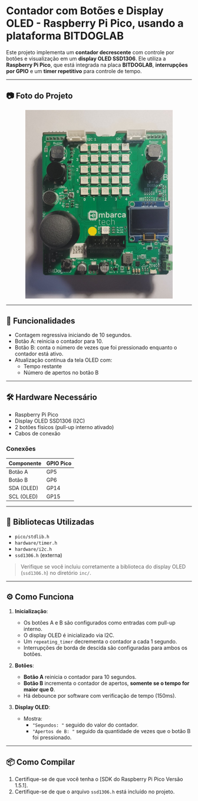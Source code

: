 # Contador com Botões e Display OLED  - Raspberry Pi Pico, usando a plataforma BITDOGLAB

Este projeto implementa um **contador decrescente** com controle por botões e visualização em um **display OLED SSD1306**. Ele utiliza a **Raspberry Pi Pico**, que está integrada na placa **BITDOGLAB**, **interrupções por GPIO** e um **timer repetitivo** para controle de tempo.

---

## 📷 Foto do Projeto

<p align ="center"><img src="assets/placa_bitdoglab.jpeg" width="400" alt="Imagem da BitDogLab"></p>

---

## 🧠 Funcionalidades

- Contagem regressiva iniciando de 10 segundos.
- Botão A: reinicia o contador para 10.
- Botão B: conta o número de vezes que foi pressionado enquanto o contador está ativo.
- Atualização contínua da tela OLED com:
  - Tempo restante
  - Número de apertos no botão B

---

## 🛠️ Hardware Necessário

- Raspberry Pi Pico
- Display OLED SSD1306 (I2C)
- 2 botões físicos (pull-up interno ativado)
- Cabos de conexão

### Conexões

| Componente  | GPIO Pico |
|-------------|------------|
| Botão A     | GP5        |
| Botão B     | GP6        |
| SDA (OLED)  | GP14       |
| SCL (OLED)  | GP15       |

---

## 🧰 Bibliotecas Utilizadas

- `pico/stdlib.h`
- `hardware/timer.h`
- `hardware/i2c.h`
- `ssd1306.h` (externa)

> Verifique se você incluiu corretamente a biblioteca do display OLED (`ssd1306.h`) no diretório `inc/`.

---

## ⚙️ Como Funciona

1. **Inicialização**:
   - Os botões A e B são configurados como entradas com pull-up interno.
   - O display OLED é inicializado via I2C.
   - Um `repeating_timer` decrementa o contador a cada 1 segundo.
   - Interrupções de borda de descida são configuradas para ambos os botões.

2. **Botões**:
   - **Botão A** reinicia o contador para 10 segundos.
   - **Botão B** incrementa o contador de apertos, **somente se o tempo for maior que 0**.
   - Há debounce por software com verificação de tempo (150ms).

3. **Display OLED**:
   - Mostra:
     - `"Segundos: "` seguido do valor do contador.
     - `"Apertos de B: "` seguido da quantidade de vezes que o botão B foi pressionado.

---

## 📦 Como Compilar

1. Certifique-se de que você tenha o [SDK do Raspberry Pi Pico Versão 1.5.1].
2. Certifique-se de que o arquivo `ssd1306.h` está incluído no projeto.

